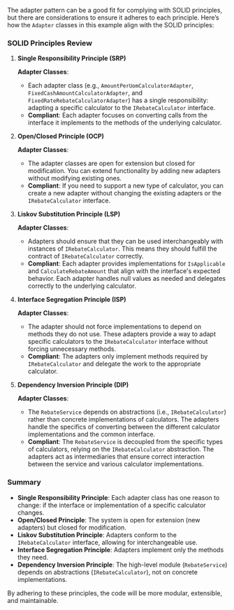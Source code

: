 ﻿The adapter pattern can be a good fit for complying with SOLID principles, but there are considerations to ensure it adheres to each principle. Here’s how the `Adapter` classes in this example align with the SOLID principles:

### SOLID Principles Review

1. **Single Responsibility Principle (SRP)**

   **Adapter Classes**:
   - Each adapter class (e.g., `AmountPerUomCalculatorAdapter`, `FixedCashAmountCalculatorAdapter`, and `FixedRateRebateCalculatorAdapter`) has a single responsibility: adapting a specific calculator to the `IRebateCalculator` interface.
   - **Compliant**: Each adapter focuses on converting calls from the interface it implements to the methods of the underlying calculator. 

2. **Open/Closed Principle (OCP)**

   **Adapter Classes**:
   - The adapter classes are open for extension but closed for modification. You can extend functionality by adding new adapters without modifying existing ones.
   - **Compliant**: If you need to support a new type of calculator, you can create a new adapter without changing the existing adapters or the `IRebateCalculator` interface.

3. **Liskov Substitution Principle (LSP)**

   **Adapter Classes**:
   - Adapters should ensure that they can be used interchangeably with instances of `IRebateCalculator`. This means they should fulfill the contract of `IRebateCalculator` correctly.
   - **Compliant**: Each adapter provides implementations for `IsApplicable` and `CalculateRebateAmount` that align with the interface's expected behavior. Each adapter handles null values as needed and delegates correctly to the underlying calculator.

4. **Interface Segregation Principle (ISP)**

   **Adapter Classes**:
   - The adapter should not force implementations to depend on methods they do not use. These adapters provide a way to adapt specific calculators to the `IRebateCalculator` interface without forcing unnecessary methods.
   - **Compliant**: The adapters only implement methods required by `IRebateCalculator` and delegate the work to the appropriate calculator.

5. **Dependency Inversion Principle (DIP)**

   **Adapter Classes**:
   - The `RebateService` depends on abstractions (i.e., `IRebateCalculator`) rather than concrete implementations of calculators. The adapters handle the specifics of converting between the different calculator implementations and the common interface.
   - **Compliant**: The `RebateService` is decoupled from the specific types of calculators, relying on the `IRebateCalculator` abstraction. The adapters act as intermediaries that ensure correct interaction between the service and various calculator implementations.


### Summary

- **Single Responsibility Principle**: Each adapter class has one reason to change: if the interface or implementation of a specific calculator changes.
- **Open/Closed Principle**: The system is open for extension (new adapters) but closed for modification.
- **Liskov Substitution Principle**: Adapters conform to the `IRebateCalculator` interface, allowing for interchangeable use.
- **Interface Segregation Principle**: Adapters implement only the methods they need.
- **Dependency Inversion Principle**: The high-level module (`RebateService`) depends on abstractions (`IRebateCalculator`), not on concrete implementations.

By adhering to these principles, the code will be more modular, extensible, and maintainable.